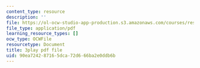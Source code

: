 ```yaml
---
content_type: resource
description: ''
file: https://ol-ocw-studio-app-production.s3.amazonaws.com/courses/res-9-003-brains-minds-and-machines-summer-course-summer-2015/90ea724287165dca72d666ba2e0ddb6b_JZcFjR4dMmw.pdf
file_type: application/pdf
learning_resource_types: []
ocw_type: OCWFile
resourcetype: Document
title: 3play pdf file
uid: 90ea7242-8716-5dca-72d6-66ba2e0ddb6b
---
```

